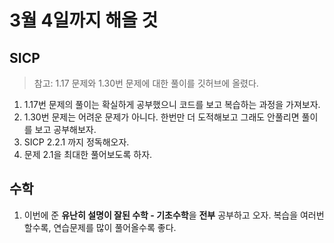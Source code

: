 # 3월 4일까지 해올 것

## SICP

> 참고: 1.17 문제와 1.30번 문제에 대한 풀이를 깃허브에 올렸다.

1. 1.17번 문제의 풀이는 확실하게 공부했으니 코드를 보고 복습하는 과정을 가져보자.
2. 1.30번 문제는 어려운 문제가 아니다. 한번만 더 도적해보고 그래도 안풀리면 풀이를 보고 공부해보자.
3. SICP 2.2.1 까지 정독해오자.
4. 문제 2.1을 최대한 풀어보도록 하자.

## 수학

1. 이번에 준 **유난히 설명이 잘된 수학 - 기초수학**을 **전부** 공부하고 오자. 복습을 여러번 할수록, 연습문제를 많이 풀어올수록 좋다.  


